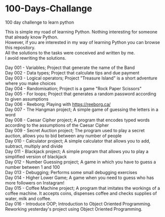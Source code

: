 # 100-Days-Challange
100 day challenge to learn python

This is simple my road of learning Python. Nothing interesting for someone that already know Python.\
However, if you are interested in my way of learning Python you can browse this repository.\
All the solutions to the tasks were conceived and written by me.\
I avoid rewriting the solutions.

Day 001 - Variables; Project that generate the name of the Band\
Day 002 - Data types; Project that calculate tips and due payment\
Day 003 - Logical operators; Project "Treasure Island" is a short adventure where you make choices\
Day 004 - Randomisation; Project is a game "Rock Paper Scissors"\
Day 005 - For loops; Project that generates a random password according to given assumptions\
Day 006 - Reeborg; Playing with https://reeborg.ca/ \
Day 007 - The Hangman project; A simple game of guessing the letters in a word\
Day 008 - Caesar Cipher project; A program that encodes typed words according to the assumptions of the Caesar Cipher\
Day 009 - Secret Auction project; The program used to play a secret auction, allows you to bid between any number of people\
Day 010 - Calculator project; A simple calculator that allows you to add, subtract, multiply and divide\
Day 011 - Blackjack project; A simple program that allows you to play a simplified version of blackjack\
Day 012 - Number Guessing project; A game in which you have to guess a number between 1 and 100\
Day 013 - Debugging; Performs some small debugging exercises\
Day 014 - Higher Lower Game; A game when you need to guess who has more followers on Instagram!\
Day 015 - Coffee Machine project; A program that imitates the workings of a coffee machine. It accepts coins, dispenses coffee and checks supplies of water, milk and coffee.\
Day 016 - Introduce OOP; Introduction to Object Oriented Programming. Reworking yesterday's project using Object Oriented Programming.
